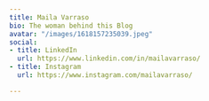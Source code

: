 ```yaml
---
title: Maila Varraso
bio: The woman behind this Blog
avatar: "/images/1618157235039.jpeg"
social:
- title: LinkedIn
  url: https://www.linkedin.com/in/mailavarraso/
- title: Instagram
  url: https://www.instagram.com/mailavarraso/

---
```

